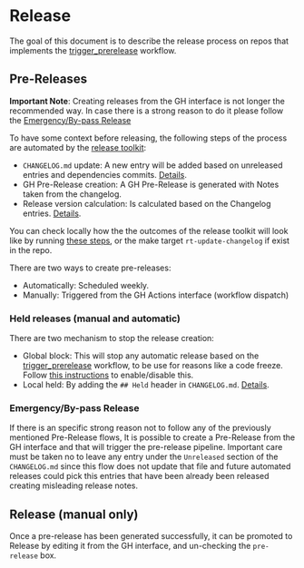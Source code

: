 # Release
The goal of this document is to describe the release process on repos that implements the [trigger_prerelease](../.github/workflows/trigger_prerelease.yaml) workflow.

## Pre-Releases

**Important Note**: Creating releases from the GH interface is not longer the recommended way. In case there is a strong reason to do it please follow the [Emergency/By-pass Release](#emergencyby-pass-release)

To have some context before releasing, the following steps of the process are automated by the [release toolkit](https://github.com/newrelic/release-toolkit#readme):
* `CHANGELOG.md` update: A new entry will be added based on unreleased entries and dependencies commits. [Details](https://github.com/newrelic/release-toolkit#render-markdown-and-update-markdown).
* GH Pre-Release creation: A GH Pre-Release is generated with Notes taken from the changelog.
* Release version calculation: Is calculated based on the Changelog entries. [Details](https://github.com/newrelic/release-toolkit#next-version).

You can check locally how the the outcomes of the release toolkit will look like by running [these steps](https://github.com/newrelic/release-toolkit/tree/main/contrib/ohi-release-notes#use-script-locally), or the make target `rt-update-changelog` if exist in the repo.

There are two ways to create pre-releases:

- Automatically: Scheduled weekly.
- Manually: Triggered from the GH Actions interface (workflow dispatch)

### Held releases (manual and automatic)

There are two mechanism to stop the release creation:
* Global block: This will stop any automatic release based on the [trigger_prerelease](../.github/workflows/trigger_prerelease.yaml) workflow, to be use for reasons like a code freeze. Follow [this instructions](../README.md/#automatic-releases-block-endpoint) to enable/disable this.
* Local held: By adding the `## Held` header in `CHANGELOG.md`. [Details](https://github.com/newrelic/release-toolkit#automated-releasing).

### Emergency/By-pass Release

If there is an specific strong reason not to follow any of the previously mentioned Pre-Release flows, It is possible to create a Pre-Release from the GH interface and that will trigger the pre-release pipeline.
Important care must be taken no to leave any entry under the `Unreleased` section of the `CHANGELOG.md` since this flow does not update that file and future automated releases could pick this entries that have been already been released creating misleading release notes.


## Release (manual only)

Once a pre-release has been generated successfully, it can be promoted to Release by editing it from the GH interface, and un-checking the `pre-release` box.
